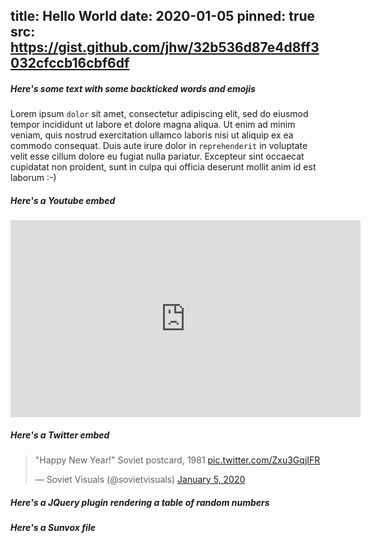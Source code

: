 title: Hello World
date: 2020-01-05
pinned: true
src: https://gist.github.com/jhw/32b536d87e4d8ff3032cfccb16cbf6df
---

##### Here's some text with some backticked words and emojis

Lorem ipsum `dolor` sit amet, consectetur adipiscing elit, sed do eiusmod tempor incididunt ut labore et dolore magna aliqua. Ut enim ad minim veniam, quis nostrud exercitation ullamco laboris nisi ut aliquip ex ea commodo consequat. Duis aute irure dolor in `reprehenderit` in voluptate velit esse cillum dolore eu fugiat nulla pariatur. Excepteur sint occaecat cupidatat non proident, sunt in culpa qui officia deserunt mollit anim id est laborum :-)

##### Here's a Youtube embed

<iframe width="560" height="315" src="https://www.youtube.com/embed/33CyjH5xD74" frameborder="0" allow="accelerometer; autoplay; encrypted-media; gyroscope; picture-in-picture" allowfullscreen></iframe>

##### Here's a Twitter embed

<blockquote class="twitter-tweet"><p lang="en" dir="ltr">&quot;Happy New Year!&quot; Soviet postcard, 1981 <a href="https://t.co/Zxu3GqjIFR">pic.twitter.com/Zxu3GqjIFR</a></p>&mdash; Soviet Visuals (@sovietvisuals) <a href="https://twitter.com/sovietvisuals/status/1213905034896986115?ref_src=twsrc%5Etfw">January 5, 2020</a></blockquote>

##### Here's a JQuery plugin rendering a table of random numbers

<div id="jquery-demo"></div>

##### Here's a Sunvox file

<div id="sunvox-demo"></div>

[comment]: <> (Need to include sunvox libraries, not included by default as large)

<script src="/assets/js/lib/sunvox.js"></script>
<script src="/assets/js/lib/sunvox_lib_loader.js"></script>
<script src="/assets/js/lib/sunvox_play.js"></script>

[comment]: <> (hello_world.js contains both JQ and SV demos)

<script src="/assets/js/posts/2020-01/hello_world.js"></script>

